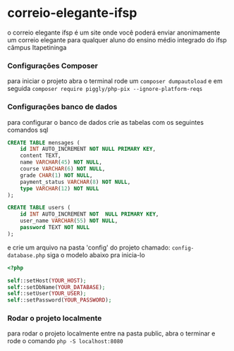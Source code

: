 # correio-elegante-ifsp
o correio elegante ifsp é um site onde você poderá enviar anonimamente um correio elegante para qualquer aluno do ensino médio integrado do ifsp câmpus Itapetininga

### Configurações Composer
para iniciar o projeto abra o terminal rode um `composer dumpautoload` e em seguida `composer require piggly/php-pix --ignore-platform-reqs` 

### Configurações banco de dados
para configurar o banco de dados crie as tabelas com os seguintes comandos sql
```sql
CREATE TABLE mensages (
    id INT AUTO_INCREMENT NOT NULL PRIMARY KEY,
    content TEXT,
    name VARCHAR(45) NOT NULL,
    course VARCHAR(6) NOT NULL,
    grade CHAR(1) NOT NULL,
    payment_status VARCHAR(8) NOT NULL,
    type VARCHAR(12) NOT NULL
);

CREATE TABLE users (
    id INT AUTO_INCREMENT NOT  NULL PRIMARY KEY,
    user_name VARCHAR(55) NOT NULL,
    password TEXT NOT NULL
);
```

e crie um arquivo na pasta 'config' do projeto chamado: `config-database.php` siga o modelo abaixo pra inicia-lo
```php
<?php

self::setHost(YOUR_HOST);
self::setDbName(YOUR_DATABASE);
self::setUser(YOUR_USER);
self::setPassword(YOUR_PASSWORD);

```
### Rodar o projeto localmente

para rodar o projeto localmente entre na pasta public, abra o terminar e rode o comando `php -S localhost:8080`